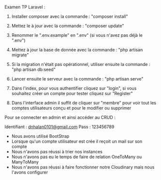 Examen TP Laravel :

1. Installer composer avec la commande : "composer install"
2. Mettez le à jour avec la commande : "composer update"
3. Renommer le ".env.example" en ".env" (si vous n'avez pas déjà le ".env")
4. Mettez à jour la base de donnée avec la commande : "php artisan migrate"
5. Si la migration n'était pas opérationnel, utiliser ensuite la commande : "php artisan db:seed"
6. Lancer ensuite le serveur avec la commande : "php artisan serve"

7. Dans l'index, pour vous authentifier cliquez sur "login", si vous souhaitez créer un compte pour tester cliquez sur "Register"
8. Dans l'interface admin il suffit de cliquer sur "membre" pour voir tout les comptes utilisateurs conçu et pour le modifier ou supprimer

Pour se connecter en admin et ainsi accéder au CRUD :

Identifiant : dnhalan0101@gmail.com
Pass : 123456789

- Nous avons utilisé BootStrap
- Lorsque qu'un compte utilisateur est crée il reçoit un mail sur son compte
- Nous n'avons pas réussi à trier nos instances
- Nous n'avons pas eu le temps de faire de relation OneToMany ou ManyToMany
- Nous n'avons pas réussi à faire fonctionner notre Cloudinary mais nous l'avons configurer
